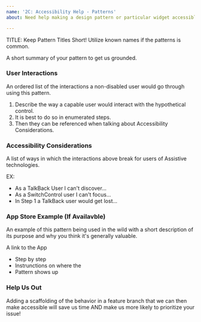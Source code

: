 ```yaml
---
name: '2C: Accessibility Help - Patterns'
about: Need help making a design pattern or particular widget accessible?

---
```


TITLE: Keep Pattern Titles Short! Utilize known names if the patterns is common.

A short summary of your pattern to get us grounded. 

### User Interactions

An ordered list of the interactions a non-disabled user would go through using this pattern.

1. Describe the way a capable user would interact with the hypothetical control. 
2. It is best to do so in enumerated steps. 
3. Then they can be referenced when talking about Accessibility Considerations.

### Accessibility Considerations

A list of ways in which the interactions above break for users of Assistive technologies.

EX: 

- As a TalkBack User I can't discover...
- As a SwitchControl user I can't focus...
- In Step 1 a TalkBack user would get lost...

### App Store Example (If Availavble)

An example of this pattern being used in the wild with a short description of its purpose and why you think it's generally valuable.

A link to the App

- Step by step
- Instrunctions on where the
- Pattern shows up

### Help Us Out

Adding a scaffolding of the behavior in a feature branch that we can then make accessible will save us time AND make us more likely to prioritize your issue!
